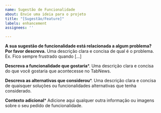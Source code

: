 ```yaml
---
name: Sugestão de Funcionalidade
about: Envie uma ideia para o projeto
title: "[Sugestão/Feature]"
labels: enhancement
assignees: ''

---
```


**A sua sugestão de funcionalidade está relacionada a algum problema? Por favor descreva.**
Uma descrição clara e concisa de qual é o problema. Ex. Fico sempre frustrado quando [...]

**Descreva a funcionalidade que gostaria***.
Uma descrição clara e concisa do que você gostaria que acontecesse no TabNews.

**Descreva as alternativas que considerou***.
Uma descrição clara e concisa de quaisquer soluções ou funcionalidades alternativas que tenha considerado.

**Contexto adicional***
Adicione aqui qualquer outra informação ou imagens sobre o seu pedido de funcionalidade.
